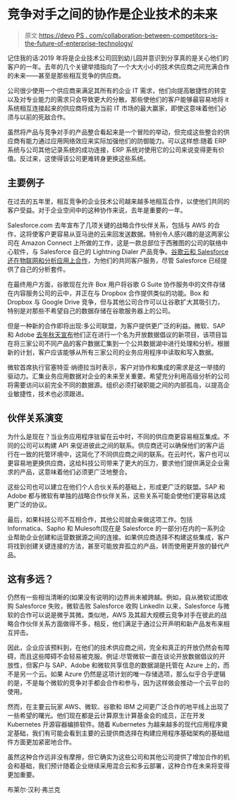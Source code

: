 # 竞争对手之间的协作是企业技术的未来

> 原文:[https://devo PS . com/collaboration-between-competitors-is-the-future-of-enterprise-technology/](https://devops.com/collaboration-between-competitors-is-the-future-of-enterprise-technology/)

记住我的话:2019 年将是企业技术公司回到幼儿园并意识到分享真的是关心他们的客户的一年。去年的几个关键举措指向了一个大大小小的技术供应商之间充满合作的未来——甚至是那些相互竞争的供应商。

公司很少使用一个供应商来满足其所有的企业 IT 需求，他们向提高敏捷性的转变以及对专业能力的需求只会导致更大的分散。那些使他们的客户能够最容易地将 it 系统相互连接起来的供应商将成为当前 IT 市场的最大赢家，即使这意味着他们必须与以前的死敌合作。

虽然将产品与竞争对手的产品整合看起来是一个冒险的举动，但完成这些整合的供应商有能力通过应用网络效应来实际加强他们的防御能力。可以这样想:随着 ERP 系统与公司其他记录系统的成功连接，ERP 系统对使用它的公司来说变得更有价值。反过来，这使得该公司更难转身更换这些系统。

## 主要例子

在过去的五年里，相互竞争的企业技术公司越来越多地相互合作，以使他们共同的客户受益。对于企业空间中的这种协作来说，去年是重要的一年。

Salesforce.com 去年宣布了几项关键的战略合作伙伴关系，包括与 AWS 的合作，这将使客户更容易从亚马逊的云来回发送数据。特别令人感兴趣的是这两家公司在 Amazon Connect 上所做的工作，这是一款总部位于西雅图的公司的联络中心软件，与 Salesforce 自己的 Lightning Dialer 产品竞争。[谷歌云和 Salesforce 还在物联网和分析应用上合作](https://cloud.google.com/blog/topics/partners/progress-and-updates-on-our-partnership-with-salesforce)，为他们的共同客户服务，尽管 Salesforce 已经提供了自己的分析套件。

在最终用户方面，谷歌现在允许 Box 用户将谷歌 G Suite 协作服务中的文件存储在内容服务公司的云中，并正在与 Dropbox 合作提供类似的功能。Box 和 Dropbox 与 Google Drive 竞争，但与其他公司合作可以让谷歌扩大其吸引力，特别是对那些不希望自己的数据存储在谷歌服务器上的公司。

但是一种新的合作即将出现:多公司联盟，为客户提供更广泛的利益。微软、SAP 和 Adobe [去年秋天宣布](https://www.microsoft.com/en-us/quantum/open-data-initiative)他们正在进行一个名为开放数据倡议的新项目，该项目旨在将三家公司不同产品的客户数据汇集到一个公共数据湖中进行处理和分析。根据新的计划，客户应该能够从所有三家公司的业务应用程序中读取和写入数据。

微软首席执行官塞特亚·纳德拉当时表示，客户对协作和集成的需求是这一举措的驱动力。汇集业务应用数据对企业的未来至关重要。希望充分利用高级分析的公司将需要访问以前完全不同的数据源。组织必须打破职能之间的内部孤岛，以提高企业敏捷性，技术也必须跟进。

## 伙伴关系演变

为什么是现在？当业务应用程序驻留在云中时，不同的供应商更容易相互集成。不同的公司可以构建 API 来促进彼此之间的联系。供应商还可以确保他们的客户运行在一致的托管环境中，这简化了不同供应商之间的联系。在云时代，客户也可以更容易地更换供应商，这给科技公司带来了更大的压力，要求他们提供满足企业需求的产品，这意味着他们必须更广泛地整合。

这些公司也可以建立在他们个人合伙关系的基础上，形成更广泛的联盟。SAP 和 Adobe 都与微软有单独的战略合作伙伴关系，这些关系可能会使他们更容易达成更广泛的协议。

最后，如果科技公司不互相合作，其他公司就会来做这项工作。包括 Informatica、Sapho 和 Mulesoft(现在是 Salesforce 的一部分)在内的一系列企业帮助企业创建和运营数据源之间的连接。如果供应商选择不构建这些集成，客户将找到创建关键连接的方法，甚至可能放弃孤立的产品，转而使用更开放的替代产品。

## 这有多远？

仍然有一些相当清晰的(如果没有说明的)边界尚未被跨越。例如，自从微软试图收购 Salesforce 失败，微软击败 Salesforce 收购 LinkedIn 以来，Salesforce 与微软的合作可以说是微乎其微。类似地，AWS 及其超大规模云竞争对手在彼此的战略合作伙伴关系方面做得不多，相反，他们满足于通过公开声明和新产品发布来相互抨击。

因此，企业应该预料到，在他们的技术供应商之间，完全和真正的开放仍然会有障碍，而且这些障碍不会轻易被克服。例证:尽管微软一直在谈论开放数据倡议的开放性，但客户与 SAP、Adobe 和微软共享信息的数据湖是托管在 Azure 上的，而不是另一个云。如果 Azure 仍然是这项计划的唯一存储选项，那么似乎合乎逻辑的是，不是每个微软的竞争对手都会合作和参与，因为这样做会推动一个云平台的使用。

然而，在主要云玩家 AWS、微软、谷歌和 IBM 之间更广泛合作的地平线上出现了一些希望的曙光。他们现在都是云计算原生计算基金会的成员，正在开发 Kubernetes 开源容器编排软件。随着 Kubernetes 为越来越多的现代应用程序奠定基础，我们有可能会看到主要的云提供商选择在构建应用程序基础架构的基础组件方面更加紧密地合作。

虽然这种合作远非没有摩擦，但它确实为这些公司和其他公司提供了增加合作的机会和基础，我们预计随着企业继续采用混合云和多云部署，这种合作在未来将变得更加重要。

布莱尔·汉利·弗兰克